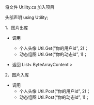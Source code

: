 将文件 Utility.cs 加入项目

头部声明
using Utility;


1、图片出库

* 调用

  * 个人头像 Util.Get(“你的用户id”, 2)；
  * 动态组图 Util.Get(“你的动态id”, 1)；

* 返回 List< ByteArrayContent  >

  

2、图片入库

* 调用
  * 个人头像 Util.Post(“你的用户id”, 2)；
  * 动态组图 Util.Post(“你的动态id”, 1)；



